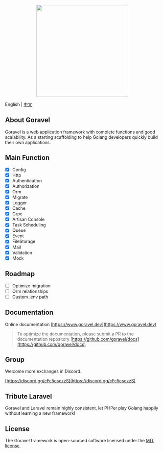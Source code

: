 <p align="center"><img src="https://goravel.s3.us-east-2.amazonaws.com/goravel-word.png" width="300"></p>

English | [中文](./README_zh.md)

## About Goravel

Goravel is a web application framework with complete functions and good scalability. As a starting scaffolding to help
Golang developers quickly build their own applications.

## Main Function

- [x] Config
- [x] Http
- [x] Authentication
- [x] Authorization
- [x] Orm
- [x] Migrate
- [x] Logger
- [x] Cache
- [x] Grpc
- [x] Artisan Console
- [x] Task Scheduling
- [x] Queue
- [x] Event
- [x] FileStorage
- [x] Mail
- [x] Validation
- [x] Mock

## Roadmap

- [ ] Optimize migration
- [ ] Orm relationships
- [ ] Custom .env path

## Documentation

Online documentation [https://www.goravel.dev](https://www.goravel.dev)

> To optimize the documentation, please submit a PR to the documentation
> repository [https://github.com/goravel/docs](https://github.com/goravel/docs)

## Group

Welcome more exchanges in Discord.

[https://discord.gg/cFc5csczzS](https://discord.gg/cFc5csczzS)

## Tribute Laravel

Goravel and Laravel remain highly consistent, let PHPer play Golang happily without learning a new framework!

## License

The Goravel framework is open-sourced software licensed under the [MIT license](https://opensource.org/licenses/MIT).
